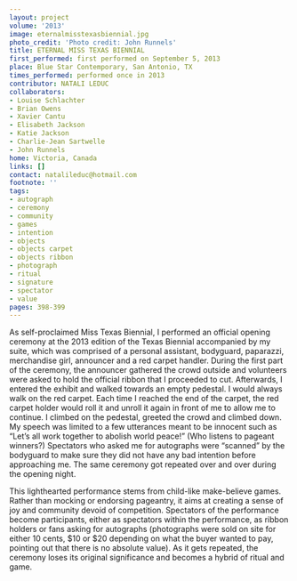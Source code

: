 ```yaml
---
layout: project
volume: '2013'
image: eternalmisstexasbiennial.jpg
photo_credit: 'Photo credit: John Runnels'
title: ETERNAL MISS TEXAS BIENNIAL
first_performed: first performed on September 5, 2013
place: Blue Star Contemporary, San Antonio, TX
times_performed: performed once in 2013
contributor: NATALI LEDUC
collaborators:
- Louise Schlachter
- Brian Owens
- Xavier Cantu
- Elisabeth Jackson
- Katie Jackson
- Charlie-Jean Sartwelle
- John Runnels
home: Victoria, Canada
links: []
contact: natalileduc@hotmail.com
footnote: ''
tags:
- autograph
- ceremony
- community
- games
- intention
- objects
- objects carpet
- objects ribbon
- photograph
- ritual
- signature
- spectator
- value
pages: 398-399
---
```


As self-proclaimed Miss Texas Biennial, I performed an official opening ceremony at the 2013 edition of the Texas Biennial accompanied by my suite, which was comprised of a personal assistant, bodyguard, paparazzi, merchandise girl, announcer and a red carpet handler. During the first part of the ceremony, the announcer gathered the crowd outside and volunteers were asked to hold the official ribbon that I proceeded to cut. Afterwards, I entered the exhibit and walked towards an empty pedestal. I would always walk on the red carpet. Each time I reached the end of the carpet, the red carpet holder would roll it and unroll it again in front of me to allow me to continue. I climbed on the pedestal, greeted the crowd and climbed down. My speech was limited to a few utterances meant to be innocent such as “Let’s all work together to abolish world peace!” (Who listens to pageant winners?) Spectators who asked me for autographs were “scanned” by the bodyguard to make sure they did not have any bad intention before approaching me. The same ceremony got repeated over and over during the opening night.

This lighthearted performance stems from child-like make-believe games. Rather than mocking or endorsing pageantry, it aims at creating a sense of joy and community devoid of competition. Spectators of the performance become participants, either as spectators within the performance, as ribbon holders or fans asking for autographs (photographs were sold on site for either 10 cents, $10 or $20 depending on what the buyer wanted to pay, pointing out that there is no absolute value). As it gets repeated, the ceremony loses its original significance and becomes a hybrid of ritual and game.
